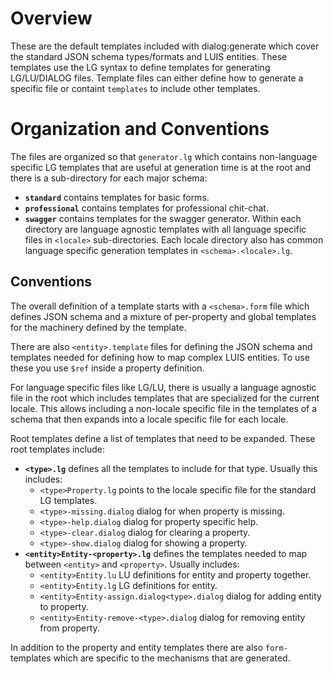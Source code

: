 # Overview
These are the default templates included with dialog:generate which cover the standard JSON schema types/formats and LUIS entities.  These templates use the LG syntax to define templates for generating LG/LU/DIALOG files.  Template files can either define how to generate a specific file or containt `templates` to include other templates.

# Organization and Conventions
The files are organized so that `generator.lg` which contains non-language specific LG templates that are useful at generation time is at the root and there is a sub-directory for each major schema:
* **`standard`** contains templates for basic forms.
* **`professional`** contains templates for professional chit-chat.
* **`swagger`** contains templates for the swagger generator.
Within each directory are language agnostic templates with all language specific files in `<locale>` sub-directories.  Each locale directory also has common language specific generation templates in `<schema>.<locale>.lg`.

## Conventions
The overall definition of a template starts with a `<schema>.form` file which defines JSON schema and a mixture of per-property and global templates for the machinery defined by the template.

There are also `<entity>.template` files for defining the JSON schema and templates needed for defining how to map complex LUIS entities.  To use these you use `$ref` inside a property definition.

For language specific files like LG/LU, there is usually a language agnostic file in the root which includes templates that are specialized for the current locale.  This allows including a non-locale specific file in the templates of a schema that then expands into a locale specific file for each locale.

Root templates define a list of templates that need to be expanded.  These root templates include:
* **`<type>.lg`** defines all the templates to include for that type.  Usually this includes:
  * `<type>Property.lg` points to the locale specific file for the standard LG templates.
  * `<type>-missing.dialog` dialog for when property is missing.
  * `<type>-help.dialog` dialog for property specific help.
  * `<type>-clear.dialog` dialog for clearing a property.
  * `<type>-show.dialog` dialog for showing a property.
* **`<entity>Entity-<property>.lg`** defines the templates needed to map between `<entity>` and `<property>`.  Usually includes:
  * `<entity>Entity.lu` LU definitions for entity and property together.
  * `<entity>Entity.lg` LG definitions for entity.
  * `<entity>Entity-assign.dialog<type>.dialog` dialog for adding entity to property.
  * `<entity>Entity-remove-<type>.dialog` dialog for removing entity from property.

In addition to the property and entity templates there are also `form-` templates which are specific to the mechanisms that are generated. 

